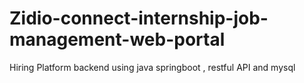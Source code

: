 # Zidio-connect-internship-job-management-web-portal
Hiring Platform backend using java springboot , restful API and mysql
